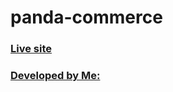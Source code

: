 # panda-commerce

### [Live site](https://programminghero1.github.io/panda-commerce/)

### [Developed by Me:]()

